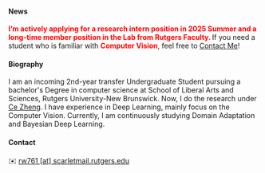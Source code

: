#### News
<strong style="color:red;"><strong>I’m actively applying for a research intern position in 2025 Summer and a long-time member position in the Lab from Rutgers Faculty. </strong></strong> If you need a student who is familiar with <strong style="color:red;"><strong>Computer Vision</strong></strong>, feel free to <a href="#contact-info">Contact Me</a>!


#### Biography
I am an incoming 2nd-year transfer Undergraduate Student pursuing a bachelor's Degree in computer science at School of Liberal Arts and Sciences, Rutgers University-New Brunswick. Now, I do the research under [Ce Zheng](https://zczcwh.github.io/). I have experience in Deep Learning, mainly focus on the Computer Vision. Currently, I am continuously studying Domain Adaptation and Bayesian Deep Learning.

<!-- #### Skills
#### Research Interests
My current passion revolves around building a more realistic and kinematic digital human model under much unlabeled and high-quality data, this includes: 
1. **Human Pose Estimation**：A process of detecting human body positions and key points within an image or video.
2. **Digital Human**：A computer-generated representation of a human being, capable of simulating realistic human appearance, movements, and interactions within digital environments.
3. **Data-Centric AI**：Emphasizes the importance of high-quality, diverse, and well-managed data to train robust AI models that can make reliable inferences and decisions.
-->

#### Contact<p id="contact-info"></p>
✉️ [rw761 [at] scarletmail.rutgers.edu](mailto:rw761@scarletmail.rutgers.edu)


<!-- #### Skills
* **Natural Language Processing:** Proficient in using the PyTorch framework, with the ability to reproduce mainstream large-scale models in the industry (such as Baichuan, llama2, Qwen). Proficient in using quantization and inference tools such as QLoRA, vLLM, and skilled in distributed parallel training (using training tools such as BMTrain, DeepSpeed).

* **High Performance Computing:** Proficient in CUDA Programming, familiar with C++, knowledgeable in compiler optimization principles, and understanding of MPI, OpenMP, and SIMD acceleration optimization technologies.

* **Computer System Architecture:** Familiar with GPU architecture and RISC-V instruction set, and has participated in the [One Life, One Core](https://ysyx.oscc.cc/) project.

* **Other:** Understanding of serverless computing architecture, experience in applying federated learning in network security, involvement in both front-end and back-end development, familiarity with Linux operating system and operation and maintenance ( maintained a large server cluster with 21 nodes in the GOOD LAB). Additionally, has researched computer vision and reinforcement learning in the field of artificial intelligence. -->

